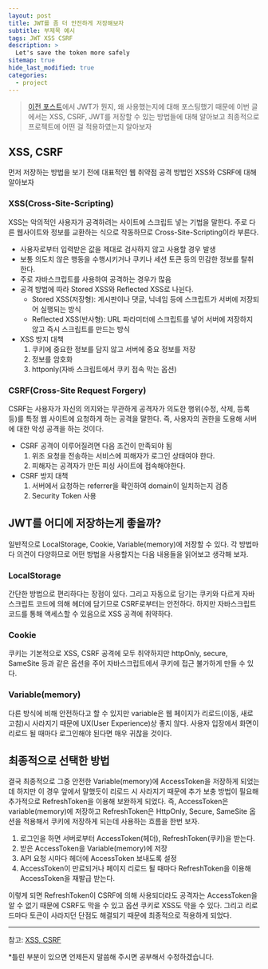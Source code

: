 ```yaml
---
layout: post
title: JWT를 좀 더 안전하게 저장해보자
subtitle: 부제목 예시
tags: JWT XSS CSRF
description: >
  Let's save the token more safely
sitemap: true
hide_last_modified: true
categories:
  - project
--- 
```


>[이전 포스트]에서 JWT가 뭔지, 왜 사용했는지에 대해 포스팅했기 때문에 이번 글에서는 XSS, CSRF, JWT를 저장할 수 있는 방법들에 대해 알아보고 최종적으로 프로젝트에 어떤 걸 적용하였는지 알아보자

[이전 포스트]: https://parkmuhyeun.github.io/project/2022-09-07-Jwt/

## XSS, CSRF
먼저 저장하는 방법을 보기 전에 대표적인 웹 취약점 공격 방법인 XSS와 CSRF에 대해 알아보자

### XSS(Cross-Site-Scripting)
XSS는 악의적인 사용자가 공격하려는 사이트에 스크립트 넣는 기법을 말한다. 주로 다른 웹사이트와 정보를 교환하는 식으로 작동하므로 Cross-Site-Scripting이라 부른다.
- 사용자로부터 입력받은 값을 제대로 검사하지 않고 사용할 경우 발생
- 보통 의도치 않은 행동을 수행시키거나 쿠키나 세션 토큰 등의 민감한 정보를 탈취한다.
- 주로 자바스크립트를 사용하여 공격하는 경우가 많음
- 공격 방법에 따라 Stored XSS와 Reflected XSS로 나뉜다.
  - Stored XSS(저장형): 게시판이나 댓글, 닉네임 등에 스크립트가 서버에 저장되어 실행되는 방식
  - Reflected XSS(반사형): URL 파라미터에 스크립트를 넣어 서버에 저장하지 않고 즉시 스크립트를 만드는 방식
- XSS 방지 대책
  1. 쿠키에 중요한 정보를 담지 않고 서버에 중요 정보를 저장
  2. 정보를 암호화
  3. httponly(자바 스크립트에서 쿠키 접속 막는 옵션)

### CSRF(Cross-Site Request Forgery)
CSRF는 사용자가 자신의 의지와는 무관하게 공격자가 의도한 행위(수정, 삭제, 등록 등)를 특정 웹 사이트에 요청하게 하는 공격을 말한다. 즉, 사용자의 권한을 도용해 서버에 대한 악성 공격을 하는 것이다.
- CSRF 공격이 이루어질려면 다음 조건이 만족되야 됨
  1. 위조 요청을 전송하는 서비스에 피해자가 로그인 상태여야 한다.
  2. 피해자는 공격자가 만든 피싱 사이트에 접속해야한다.
- CSRF 방지 대책
  1. 서버에서 요청하는 referrer을 확인하여 domain이 일치하는지 검증
  2. Security Token 사용

## JWT를 어디에 저장하는게 좋을까?
일반적으로 LocalStorage, Cookie, Variable(memory)에 저장할 수 있다. 각 방법마다 의견이 다양하므로 어떤 방법을 사용할지는 다음 내용들을 읽어보고 생각해 보자.

### LocalStorage
간단한 방법으로 편리하다는 장점이 있다. 그리고 자동으로 담기는 쿠키와 다르게 자바스크립트 코드에 의해 헤더에 담기므로 CSRF로부터는 안전하다. 하지만 자바스크립트 코드를 통해 액세스할 수 있음으로 XSS 공격에 취약하다.

### Cookie
쿠키는 기본적으로 XSS, CSRF 공격에 모두 취약하지만 httpOnly, secure, SameSite 등과 같은 옵션을 주어 자바스크립트에서 쿠키에 접근 불가하게 만들 수 있다.

### Variable(memory)
다른 방식에 비해 안전하다고 할 수 있지만 variable은 웹 페이지가 리로드(이동, 새로고침)시 사라지기 때문에 UX(User Experience)상 좋지 않다. 사용자 입장에서 화면이 리로드 될 때마다 로그인해야 된다면 매우 귀찮을 것이다.

## 최종적으로 선택한 방법
결국 최종적으로 그중 안전한 Variable(memory)에 AccessToken을 저장하게 되었는데 하지만 이 경우 앞에서 말했듯이 리로드 시 사라지기 때문에 추가 보충 방법이 필요해 추가적으로 RefreshToken을 이용해 보완하게 되었다. 즉, AccessToken은 variable(memory)에 저장하고 RefreshToken은 HttpOnly, Secure, SameSite 옵션을 적용해서 쿠키에 저장하게 되는데 사용하는 흐름을 한번 보자.
1. 로그인을 하면 서버로부터 AccessToken(헤더), RefreshToken(쿠키)을 받는다.
2. 받은 AccessToken을 Variable(memory)에 저장
3. API 요청 시마다 헤더에 AccessToken 보내도록 설정
4. AccessToken이 만료되거나 페이지 리로드 될 때마다 RefreshToken을 이용해 AccessToken을 재발급 받는다.

이렇게 되면 RefreshToken이 CSRF에 의해 사용되더라도 공격자는 AccessToken을 알 수 없기 때문에 CSRF도 막을 수 있고 옵션 쿠키로 XSS도 막을 수 있다. 그리고 리로드마다 토큰이 사라지던 단점도 해결되기 때문에 최종적으로 적용하게 되었다.

---
참고:
[XSS, CSRF](https://lucete1230-cyberpolice.tistory.com/23)

*틀린 부분이 있으면 언제든지 말씀해 주시면 공부해서 수정하겠습니다.